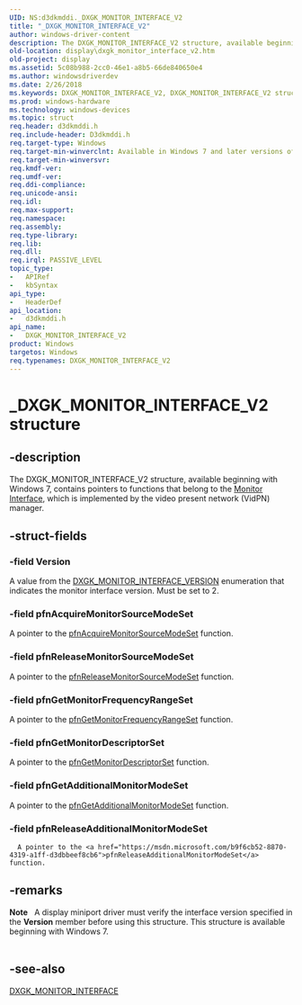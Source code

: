 ```yaml
---
UID: NS:d3dkmddi._DXGK_MONITOR_INTERFACE_V2
title: "_DXGK_MONITOR_INTERFACE_V2"
author: windows-driver-content
description: The DXGK_MONITOR_INTERFACE_V2 structure, available beginning with Windows 7, contains pointers to functions that belong to the Monitor Interface, which is implemented by the video present network (VidPN) manager.
old-location: display\dxgk_monitor_interface_v2.htm
old-project: display
ms.assetid: 5c08b988-2cc0-46e1-a8b5-66de840650e4
ms.author: windowsdriverdev
ms.date: 2/26/2018
ms.keywords: DXGK_MONITOR_INTERFACE_V2, DXGK_MONITOR_INTERFACE_V2 structure [Display Devices], DmStructs_8af61532-16df-472d-abb7-c8f9a677e968.xml, _DXGK_MONITOR_INTERFACE_V2, d3dkmddi/DXGK_MONITOR_INTERFACE_V2, display.dxgk_monitor_interface_v2
ms.prod: windows-hardware
ms.technology: windows-devices
ms.topic: struct
req.header: d3dkmddi.h
req.include-header: D3dkmddi.h
req.target-type: Windows
req.target-min-winverclnt: Available in Windows 7 and later versions of the Windows operating systems.
req.target-min-winversvr: 
req.kmdf-ver: 
req.umdf-ver: 
req.ddi-compliance: 
req.unicode-ansi: 
req.idl: 
req.max-support: 
req.namespace: 
req.assembly: 
req.type-library: 
req.lib: 
req.dll: 
req.irql: PASSIVE_LEVEL
topic_type:
-	APIRef
-	kbSyntax
api_type:
-	HeaderDef
api_location:
-	d3dkmddi.h
api_name:
-	DXGK_MONITOR_INTERFACE_V2
product: Windows
targetos: Windows
req.typenames: DXGK_MONITOR_INTERFACE_V2
---
```


# _DXGK_MONITOR_INTERFACE_V2 structure


## -description


The DXGK_MONITOR_INTERFACE_V2 structure, available beginning with Windows 7, contains pointers to functions that belong to the <a href="https://msdn.microsoft.com/library/windows/hardware/ff568433">Monitor Interface</a>, which is implemented by the video present network (VidPN) manager.


## -struct-fields




### -field Version

A value from the <a href="https://msdn.microsoft.com/library/windows/hardware/ff561979">DXGK_MONITOR_INTERFACE_VERSION</a> enumeration that indicates the monitor interface version. Must be set to 2.


### -field pfnAcquireMonitorSourceModeSet

A pointer to the <a href="https://msdn.microsoft.com/a64197c0-a61f-4989-9b68-4e06b1a69fd4">pfnAcquireMonitorSourceModeSet</a> function.


### -field pfnReleaseMonitorSourceModeSet

A pointer to the <a href="https://msdn.microsoft.com/af5f4a1b-232c-4192-96b4-8fa31dfe3019">pfnReleaseMonitorSourceModeSet</a> function.


### -field pfnGetMonitorFrequencyRangeSet

A pointer to the <a href="https://msdn.microsoft.com/78b80dbb-af1e-457c-854f-ff0404ab9808">pfnGetMonitorFrequencyRangeSet</a> function.


### -field pfnGetMonitorDescriptorSet

A pointer to the <a href="https://msdn.microsoft.com/e2244cd3-6630-440b-a4f7-1e0fa5702161">pfnGetMonitorDescriptorSet</a> function.


### -field pfnGetAdditionalMonitorModeSet

A pointer to the <a href="https://msdn.microsoft.com/37878f3a-f61e-423c-ab03-94318089f7af">pfnGetAdditionalMonitorModeSet</a> function.


### -field pfnReleaseAdditionalMonitorModeSet


      A pointer to the <a href="https://msdn.microsoft.com/b9f6cb52-8870-4319-a1ff-d3dbbeef8cb6">pfnReleaseAdditionalMonitorModeSet</a> function.
     


## -remarks



<div class="alert"><b>Note</b>    A display miniport driver must verify the interface version specified in the <b>Version</b> member before using this structure. This structure is available beginning with Windows 7.</div>
<div> </div>



## -see-also




<a href="https://msdn.microsoft.com/library/windows/hardware/ff561949">DXGK_MONITOR_INTERFACE</a>
 

 

